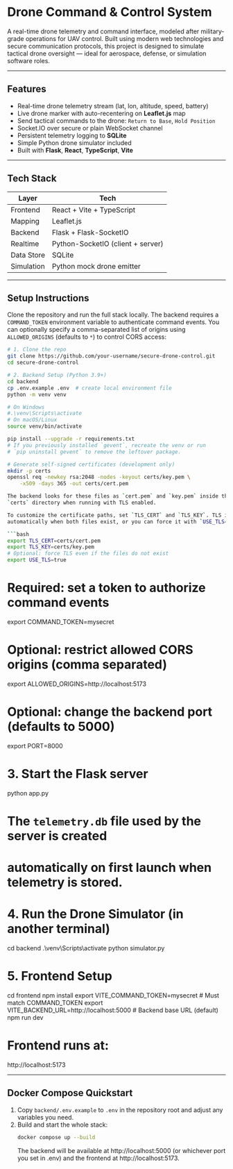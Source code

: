 # Drone Command & Control System

A real-time drone telemetry and command interface, modeled after military-grade operations for UAV control. Built using modern web technologies and secure communication protocols, this project is designed to simulate tactical drone oversight — ideal for aerospace, defense, or simulation software roles.

---

## Features

- Real-time drone telemetry stream (lat, lon, altitude, speed, battery)
- Live drone marker with auto-recentering on **Leaflet.js** map
- Send tactical commands to the drone: `Return to Base`, `Hold Position`
- Socket.IO over secure or plain WebSocket channel
- Persistent telemetry logging to **SQLite**
- Simple Python drone simulator included
- Built with **Flask**, **React**, **TypeScript**, **Vite**

---

## Tech Stack

| Layer       | Tech                          |
|-------------|-------------------------------|
| Frontend    | React + Vite + TypeScript     |
| Mapping     | Leaflet.js                    |
| Backend     | Flask + Flask-SocketIO        |
| Realtime    | Python-SocketIO (client + server)
| Data Store  | SQLite                        |
| Simulation  | Python mock drone emitter     |

---

## Setup Instructions

Clone the repository and run the full stack locally. The backend requires a
`COMMAND_TOKEN` environment variable to authenticate command events. You can
optionally specify a comma-separated list of origins using `ALLOWED_ORIGINS`
(defaults to `*`) to control CORS access:

```bash
# 1. Clone the repo
git clone https://github.com/your-username/secure-drone-control.git
cd secure-drone-control

# 2. Backend Setup (Python 3.9+)
cd backend
cp .env.example .env  # create local environment file
python -m venv venv

# On Windows
#.\venv\Scripts\activate
# On macOS/Linux
source venv/bin/activate

pip install --upgrade -r requirements.txt
# If you previously installed `gevent`, recreate the venv or run
# `pip uninstall gevent` to remove the leftover package.

# Generate self-signed certificates (development only)
mkdir -p certs
openssl req -newkey rsa:2048 -nodes -keyout certs/key.pem \
    -x509 -days 365 -out certs/cert.pem

The backend looks for these files as `cert.pem` and `key.pem` inside the
`certs` directory when running with TLS enabled.

To customize the certificate paths, set `TLS_CERT` and `TLS_KEY`. TLS is used
automatically when both files exist, or you can force it with `USE_TLS=true`:

```bash
export TLS_CERT=certs/cert.pem
export TLS_KEY=certs/key.pem
# Optional: force TLS even if the files do not exist
export USE_TLS=true
```

# Required: set a token to authorize command events
export COMMAND_TOKEN=mysecret

# Optional: restrict allowed CORS origins (comma separated)
export ALLOWED_ORIGINS=http://localhost:5173

# Optional: change the backend port (defaults to 5000)
export PORT=8000

# 3. Start the Flask server
python app.py

# The `telemetry.db` file used by the server is created
# automatically on first launch when telemetry is stored.

# 4. Run the Drone Simulator (in another terminal)
cd backend
.\venv\Scripts\activate
python simulator.py

# 5. Frontend Setup
cd frontend
npm install
export VITE_COMMAND_TOKEN=mysecret  # Must match COMMAND_TOKEN
export VITE_BACKEND_URL=http://localhost:5000  # Backend base URL (default)
npm run dev

# Frontend runs at:
http://localhost:5173


---

## Docker Compose Quickstart

1. Copy `backend/.env.example` to `.env` in the repository root and adjust any variables you need.
2. Build and start the whole stack:
   ```bash
   docker compose up --build
   ```
   The backend will be available at http://localhost:5000 (or whichever port you set in .env) and the frontend at http://localhost:5173.

